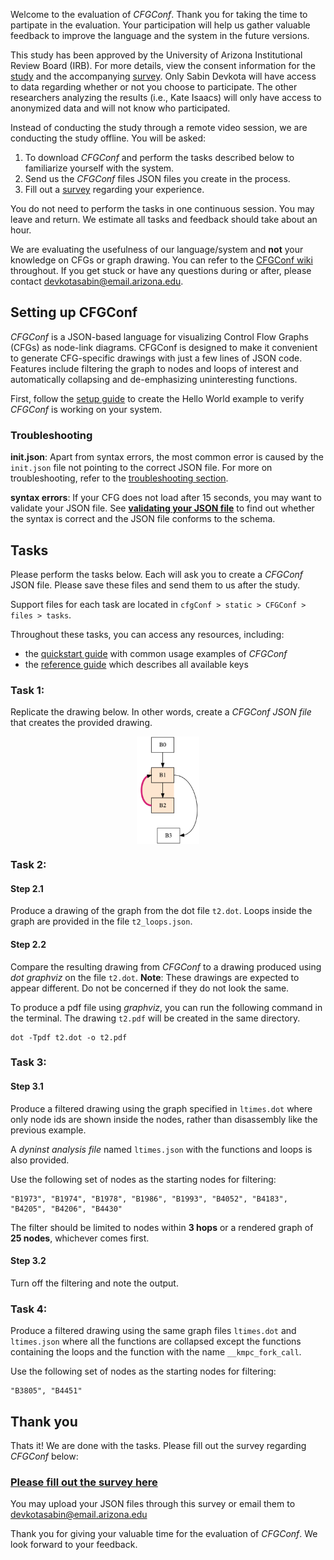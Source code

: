 Welcome to the evaluation of _CFGConf_. Thank you for taking the time to partipate in the evaluation. Your participation will help us gather valuable feedback to improve the language and the system in the future versions. 

This study has been approved by the University of Arizona Institutional Review Board (IRB). For more details, view the consent information for the [study](irb/Consent-Information-Study.pdf) and the accompanying [survey](irb/Consent-Information-Survey.pdf). Only Sabin Devkota will have access to data regarding whether or not you choose to participate. The other researchers analyzing the results (i.e., Kate Isaacs) will only have access to anonymized data and will not know who participated.

Instead of conducting the study through a remote video session, we are conducting the study offline. You will be asked:

1. To download _CFGConf_ and perform the tasks described below to familiarize yourself with the system.
2. Send us the _CFGConf_ files JSON files you create in the process.
3. Fill out a [survey](https://forms.gle/qgohazefPyHb5C1U6) regarding your experience.

You do not need to perform the tasks in one continuous session. You may leave and return. We estimate all tasks and feedback should take about an hour.

We are evaluating the usefulness of our language/system and **not** your knowledge on CFGs or graph drawing. You can refer to the [CFGConf wiki](https://github.com/devkotasabin/cfgConf/wiki) throughout. If you get stuck or have any questions during or after, please contact devkotasabin@email.arizona.edu.


## Setting up CFGConf

_CFGConf_ is a JSON-based language for visualizing Control Flow Graphs (CFGs) as node-link diagrams. CFGConf is designed to make it convenient to generate CFG-specific drawings with just a few lines of JSON code. Features include filtering the graph to nodes and loops of interest and automatically collapsing and de-emphasizing uninteresting functions.

First, follow the [setup guide](https://github.com/devkotasabin/cfgConf/wiki/Setup-Guide) to create the Hello World example to verify _CFGConf_ is working on your system.


### Troubleshooting

**init.json**: Apart from syntax errors, the most common error is caused by the `init.json` file not pointing to the correct JSON file. For more on troubleshooting, refer to the [troubleshooting section](https://github.com/devkotasabin/cfgConf/wiki/Setup-Guide#troubleshooting).

**syntax errors**: If your CFG does not load after 15 seconds, you may want to validate your JSON file. See [**validating your JSON file**](https://github.com/devkotasabin/cfgConf/wiki/Setup-Guide#optional-validate-your-cfgconf-json-files-with-schema-validator) to find out whether the syntax is correct and the JSON file conforms to the schema.



## Tasks

Please perform the tasks below. Each will ask you to create a _CFGConf_ JSON file. Please save these files and send them to us after the study.

Support files for each task are located in `cfgConf > static > CFGConf > files > tasks`.

Throughout these tasks, you can access any resources, including:

- the [quickstart guide](https://github.com/devkotasabin/cfgConf/wiki/Quickstart-Guide) with  common usage examples of _CFGConf_ 
- the [reference guide](https://github.com/devkotasabin/cfgConf/wiki/Reference-Guide) which describes all available keys


### Task 1: 
Replicate the drawing below. In other words, create a _CFGConf JSON file_ that creates the provided drawing.
<p align="center">
  <img src="static/CFGConf/files/tasks/task1/graph.png" alt="result" width="20%" align="middle"/>
</p>

### Task 2:

#### Step 2.1
Produce a drawing of the graph from the dot file `t2.dot`. Loops inside the graph are provided in the file `t2_loops.json`. 

#### Step 2.2
Compare the resulting drawing from _CFGConf_ to a drawing produced using _dot graphviz_ on the file `t2.dot`. **Note**: These drawings are expected to appear different. Do not be concerned if they do not look the same.

To produce a pdf file using _graphviz_, you can run the following command in the terminal. The drawing `t2.pdf` will be created in the same directory.
```
dot -Tpdf t2.dot -o t2.pdf
```

### Task 3:

#### Step 3.1
Produce a filtered drawing using the graph specified in `ltimes.dot` where only node ids are shown inside the nodes, rather than disassembly like the previous example. 

A _dyninst analysis file_ named `ltimes.json` with the functions and loops is also provided. 

Use the following set of nodes as the starting nodes for filtering:
```
"B1973", "B1974", "B1978", "B1986", "B1993", "B4052", "B4183", "B4205", "B4206", "B4430"
```
The filter should be limited to nodes within **3 hops** or a rendered graph of **25 nodes**, whichever comes first. 

#### Step 3.2
Turn off the filtering and note the output.

### Task 4:
Produce a filtered drawing using the same graph files `ltimes.dot` and `ltimes.json` where all the functions are collapsed except the functions containing the loops and the function with the name `__kmpc_fork_call`.

Use the following set of nodes as the starting nodes for filtering:
```
"B3805", "B4451"
```


## Thank you
Thats it! We are done with the tasks. Please fill out the survey regarding _CFGConf_ below:

### <a href="https://forms.gle/qgohazefPyHb5C1U6">Please fill out the survey here</a>

You may upload your JSON files through this survey or email them to devkotasabin@email.arizona.edu

Thank you for giving your valuable time for the evaluation of _CFGConf_. We look forward to your feedback.
